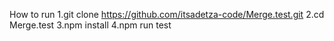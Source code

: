 How to run
1.git clone https://github.com/itsadetza-code/Merge.test.git
2.cd Merge.test
3.npm install
4.npm run test
